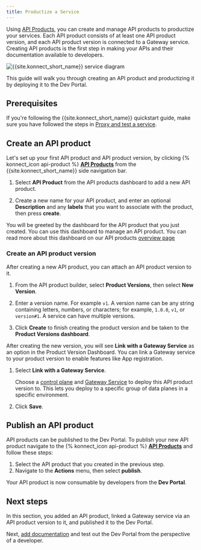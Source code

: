 ```yaml
---
title: Productize a Service
---
```


Using [API Products](/konnect/api-products), you can create and manage API products to productize your services. Each API product consists of at least one API product version, and each API product version is connected to a Gateway service. Creating API products is the first step in making your APIs and their documentation available to developers.

![{{site.konnect_short_name}} service diagram](/assets/images/docs/konnect/konnect-services-diagram.png)

This guide will walk you through creating an API product and productizing it by deploying it to the Dev Portal.

## Prerequisites

If you're following the {{site.konnect_short_name}} quickstart guide,
make sure you have followed the steps in [Proxy and test a service](/konnect/getting-started/deploy-service).

## Create an API product <!--these steps will need to be verified once customer 0 happens-->

Let's set up your first API product and API product version, by clicking {% konnect_icon api-product %} [**API Products**](https://cloud.konghq.com/api-products) from the {{site.konnect_short_name}} side navigation bar.

1. Select **API Product** from the API products dashboard to add a new API product.

1. Create a new name for your API product, and enter an optional **Description** and any **labels** that you want to associate with the product, then press **create**. 

You will be greeted by the dashboard for the API product that you just created. You can use this dashboard to manage an API product. You can read more about this dashboard on our API products [overview page](/konnect/api-products/)

### Create an API product version

After creating a new API product, you can attach an API product version to it.

1. From the API product builder, select **Product Versions**, then select **New Version**.

1. Enter a version name. For example `v1`.
     A version name can be any string containing letters, numbers, or characters;
     for example, `1.0.0`, `v1`, or `version#1`. A service can have multiple
     versions.
1. Click **Create** to finish creating the product version and be taken to the **Product Versions dashboard**.

After creating the new version, you will see **Link with a Gateway Service** as an option in the Product Version Dashboard. You can link a Gateway service to your product version to enable features like App registration. 

1. Select **Link with a Gateway Service**. 

    Choose a [control plane](/konnect/gateway-manager/control-plane-groups/) and [Gateway Service](/konnect/gateway-manager/configuration/#gateway-services) to
    deploy this API product version to. This lets you deploy to a specific group of
    data planes in a specific environment.
1. Click **Save**.

## Publish an API product

API products can be published to the Dev Portal. To publish your new API product navigate to the {% konnect_icon api-product %} [**API Products**](https://cloud.konghq.com/api-products) and follow these steps: 

1. Select the API product that you created in the previous step.
2. Navigate to the **Actions** menu, then select **publish**. 

Your API product is now consumable by developers from the **Dev Portal**.


## Next steps

In this section, you added an API product, linked a Gateway service via an API product version to it, and published it to the Dev Portal. 

Next, [add documentation](/konnect/getting-started/publish-service/)
and test out the Dev Portal from the perspective of a developer.
